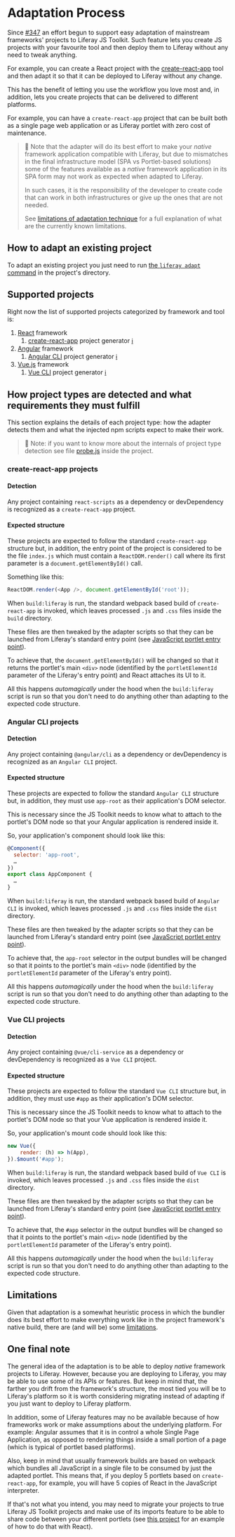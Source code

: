 # Adaptation Process

Since [#347](https://github.com/liferay/liferay-js-toolkit/issues/347) an
effort begun to support easy adaptation of mainstream frameworks' projects to
Liferay JS Toolkit. Such feature lets you create JS projects with your
favourite tool and then deploy them to Liferay without any need to tweak
anything.

For example, you can create a React project with the
[create-react-app](https://facebook.github.io/create-react-app/) tool and then
adapt it so that it can be deployed to Liferay without any change.

This has the benefit of letting you use the workflow you love most and, in
addition, lets you create projects that can be delivered to different
platforms.

For example, you can have a `create-react-app` project that can be built both
as a single page web application or as Liferay portlet with zero cost of
maintenance.

> 👀 Note that the adapter will do its best effort to make your _native_
> framework application compatible with Liferay, but due to mismatches in the
> final infrastructure model (SPA vs Portlet-based solutions) some of the
> features available as a _native_ framework application in its SPA form may
> not work as expected when adapted to Liferay.
>
> In such cases, it is the responsibility of the developer to create code that
> can work in both infrastructures or give up the ones that are not needed.
>
> See [limitations of adaptation technique](../caveats/adaptation.md) for a
> full explanation of what are the currently known limitations.

## How to adapt an existing project

To adapt an existing project you just need to run 
[the `liferay adapt` command](../../packages/liferay-cli/README.md#project-adaptation)
in the project's directory.

## Supported projects

Right now the list of supported projects categorized by framework and tool is:

1. [React](https://reactjs.org/) framework
	1. [create-react-app](https://facebook.github.io/create-react-app/) project generator [ℹ️](#create-react-app-projects)
2. [Angular](https://angular.io/) framework
	1. [Angular CLI](https://cli.angular.io/) project generator [ℹ️](#angular-cli-projects)
3. [Vue.js](https://vuejs.org/) framework
	1. [Vue CLI](https://cli.vuejs.org/) project generator [ℹ️](vue-cli-projects)

## How project types are detected and what requirements they must fulfill

This section explains the details of each project type: how the adapter detects
them and what the injected npm scripts expect to make their work.

> 👀 Note: if you want to know more about the internals of project type
> detection see file
> [probe.js](https://github.com/liferay/liferay-frontend-projects/tree/master/maintenance/projects/js-tookit/packages/liferay-npm-build-tools-common/src/project/probe.js)
> inside the project.

### create-react-app projects

#### Detection

Any project containing `react-scripts` as a dependency or devDependency is
recognized as a `create-react-app` project.

#### Expected structure

These projects are expected to follow the standard `create-react-app` structure
but, in addition, the entry point of the project is considered to be the file
`index.js` which must contain a `ReactDOM.render()` call where its first
parameter is a `document.getElementById()` call.

Something like this:

```javascript
ReactDOM.render(<App />, document.getElementById('root'));
```

When `build:liferay` is run, the standard webpack based build of
`create-react-app` is invoked, which leaves processed `.js` and `.css` files
inside the `build` directory.

These files are then tweaked by the adapter scripts so that they can be
launched from Liferay's standard entry point (see
[JavaScript portlet entry point](../reference/js-portlet-entry-point.md)).

To achieve that, the `document.getElementById()` will be changed so that it
returns the portlet's main `<div>` node (identified by the `portletElementId`
parameter of the Liferay's entry point) and React attaches its UI to it.

All this happens _automagically_ under the hood when the `build:liferay` script
is run so that you don't need to do anything other than adapting to the
expected code structure.

### Angular CLI projects

#### Detection

Any project containing `@angular/cli` as a dependency or devDependency is
recognized as an `Angular CLI` project.

#### Expected structure

These projects are expected to follow the standard `Angular CLI` structure but,
in addition, they must use `app-root` as their application's DOM selector.

This is necessary since the JS Toolkit needs to know what to attach to the
portlet's DOM node so that your Angular application is rendered inside it.

So, your application's component should look like this:

```javascript
@Component({
  selector: 'app-root',
  …
})
export class AppComponent {
  …
}
```

When `build:liferay` is run, the standard webpack based build of `Angular CLI`
is invoked, which leaves processed `.js` and `.css` files inside the `dist`
directory.

These files are then tweaked by the adapter scripts so that they can be
launched from Liferay's standard entry point (see
[JavaScript portlet entry point](../reference/js-portlet-entry-point.md)).

To achieve that, the `app-root` selector in the output bundles will be changed
so that it points to the portlet's main `<div>` node (identified by the
`portletElementId` parameter of the Liferay's entry point).

All this happens _automagically_ under the hood when the `build:liferay` script
is run so that you don't need to do anything other than adapting to the
expected code structure.

### Vue CLI projects

#### Detection

Any project containing `@vue/cli-service` as a dependency or devDependency is
recognized as a `Vue CLI` project.

#### Expected structure

These projects are expected to follow the standard `Vue CLI` structure but, in
addition, they must use `#app` as their application's DOM selector.

This is necessary since the JS Toolkit needs to know what to attach to the
portlet's DOM node so that your Vue application is rendered inside it.

So, your application's mount code should look like this:

```javascript
new Vue({
	render: (h) => h(App),
}).$mount('#app');
```

When `build:liferay` is run, the standard webpack based build of `Vue CLI` is
invoked, which leaves processed `.js` and `.css` files inside the `dist`
directory.

These files are then tweaked by the adapter scripts so that they can be
launched from Liferay's standard entry point (see
[JavaScript portlet entry point](../reference/js-portlet-entry-point.md)).

To achieve that, the `#app` selector in the output bundles will be changed so
that it points to the portlet's main `<div>` node (identified by the
`portletElementId` parameter of the Liferay's entry point).

All this happens _automagically_ under the hood when the `build:liferay` script
is run so that you don't need to do anything other than adapting to the
expected code structure.

## Limitations

Given that adaptation is a somewhat heuristic process in which the bundler does
its best effort to make everything work like in the project framework's native
build, there are (and will be) some [limitations](../caveats/adaptation.md).

## One final note

The general idea of the adaptation is to be able to deploy _native_ framework
projects to Liferay. However, because you are deploying to Liferay, you may be
able to use some of its APIs or features. But keep in mind that, the farther
you drift from the framework's structure, the most tied you will be to
Liferay's platform so it is worth considering migrating instead of adapting if
you just want to deploy to Liferay platform.

In addition, some of Liferay features may no be available because of how
frameworks work or make assumptions about the underlying platform. For example:
Angular assumes that it is in control a whole Single Page Application, as
opposed to rendering things inside a small portion of a page (which is typical
of portlet based platforms).

Also, keep in mind that usually framework builds are based on webpack which
bundles all JavaScript in a single file to be consumed by just the adapted
portlet. This means that, if you deploy 5 portlets based on `create-react-app`,
for example, you will have 5 copies of React in the JavaScript interpreter.

If that's not what you intend, you may need to migrate your projects to true
Liferay JS Toolkit projects and make use of its imports feature to be able to
share code between your different portlets (see
[this project](https://github.com/izaera/liferay-js-toolkit-showcase/tree/react)
for an example of how to do that with React).
